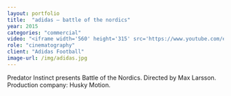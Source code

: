```yaml
---
layout: portfolio
title:  "adidas — battle of the nordics"
year: 2015
categories: "commercial"
video: "<iframe width='560' height='315' src='https://www.youtube.com/embed/dYvdFJQ6_hk' frameborder='0' allowfullscreen></iframe>"
role: "cinematography"
client: "Adidas Football"
image-url: /img/adidas.jpg
---
```


Predator Instinct presents Battle of the Nordics. Directed by Max Larsson. Production company: Husky Motion.